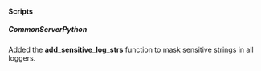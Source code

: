 
#### Scripts
##### CommonServerPython
Added the **add_sensitive_log_strs** function to mask sensitive strings in all loggers.
